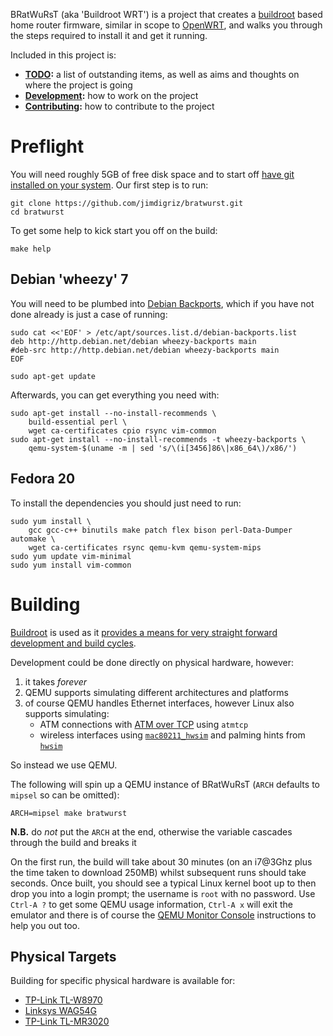 BRatWuRsT (aka 'Buildroot WRT') is a project that creates a [buildroot](http://buildroot.uclibc.org/) based home router firmware, similar in scope to [OpenWRT](https://openwrt.org/), and walks you through the steps required to install it and get it running.

Included in this project is:

 * **[TODO](TODO.md):** a list of outstanding items, as well as aims and thoughts on where the project is going
 * **[Development](DEVELOPMENT.md):** how to work on the project
 * **[Contributing](CONTRIBUTING.md):** how to contribute to the project

# Preflight

You will need roughly 5GB of free disk space and to start off [have git installed on your system](http://git-scm.com/book/en/Getting-Started-Installing-Git).  Our first step is to run:

    git clone https://github.com/jimdigriz/bratwurst.git
    cd bratwurst

To get some help to kick start you off on the build:

    make help

## Debian 'wheezy' 7

You will need to be plumbed into [Debian Backports](http://backports.debian.org/), which if you have not done already is just a case of running:

    sudo cat <<'EOF' > /etc/apt/sources.list.d/debian-backports.list
    deb http://http.debian.net/debian wheezy-backports main
    #deb-src http://http.debian.net/debian wheezy-backports main
    EOF
    
    sudo apt-get update

Afterwards, you can get everything you need with:

    sudo apt-get install --no-install-recommends \
    	build-essential perl \
    	wget ca-certificates cpio rsync vim-common
    sudo apt-get install --no-install-recommends -t wheezy-backports \
    	qemu-system-$(uname -m | sed 's/\(i[3456]86\|x86_64\)/x86/')

## Fedora 20

To install the dependencies you should just need to run:

    sudo yum install \
    	gcc gcc-c++ binutils make patch flex bison perl-Data-Dumper automake \
    	wget ca-certificates rsync qemu-kvm qemu-system-mips
    sudo yum update vim-minimal
    sudo yum install vim-common

# Building

[Buildroot](http://www.buildroot.org/) is used as it [provides a means for very straight forward development and build cycles](http://elinux.org/images/2/2a/Using-buildroot-real-project.pdf).

Development could be done directly on physical hardware, however:

 1. it takes *forever*
 1. QEMU supports simulating different architectures and platforms
 1. of course QEMU handles Ethernet interfaces, however Linux also supports simulating:
     * ATM connections with [ATM over TCP](http://tldp.org/HOWTO/ATM-Linux-HOWTO/device-setup.html#DEVICE-SETUP.ATM-OVER-TCP-SETUP) using `atmtcp`
     * wireless interfaces using [`mac80211_hwsim`](https://www.kernel.org/doc/Documentation/networking/mac80211_hwsim/README) and palming hints from [`hwsim`](http://hostap.epitest.fi/cgit/hostap/tree/tests/hwsim)

So instead we use QEMU.

The following will spin up a QEMU instance of BRatWuRsT (`ARCH` defaults to `mipsel` so can be omitted):

    ARCH=mipsel make bratwurst

**N.B.** do *not* put the `ARCH` at the end, otherwise the variable cascades through the build and breaks it

On the first run, the build will take about 30 minutes (on an i7@3Ghz plus the time taken to download 250MB) whilst subsequent runs should take seconds.  Once built, you should see a typical Linux kernel boot up to then drop you into a login prompt; the username is `root` with no password.  Use `Ctrl-A ?` to get some QEMU usage information, `Ctrl-A x` will exit the emulator and there is of course the [QEMU Monitor Console](http://wiki.qemu.org/download/qemu-doc.html#pcsys_005fmonitor) instructions to help you out too.

## Physical Targets

Building for specific physical hardware is available for:

 * [TP-Link TL-W8970](board/tp-link/tl-w8970/README.md)
 * [Linksys WAG54G](board/linksys/wag54g/README.md)
 * [TP-Link TL-MR3020](board/tp-link/tl-mr3020/README.md)
